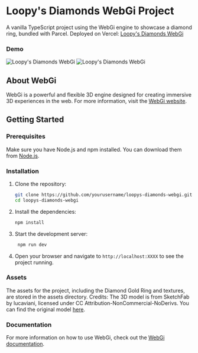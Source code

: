 # Loopy's Diamonds WebGi Project

A vanilla TypeScript project using the WebGi engine to showcase a diamond ring, bundled with Parcel.
Deployed on Vercel: [Loopy's Diamonds WebGi](https://loopys-diamonds-webgi.vercel.app/)

### Demo
![Loopy's Diamonds WebGi](https://raw.githubusercontent.com/yourusername/loopys-diamonds-webgi/main/assets/Diamond_demo_1.png)
![Loopy's Diamonds WebGi](https://raw.githubusercontent.com/yourusername/loopys-diamonds-webgi/main/assets/Diamond_demo_2.png)

## About WebGi
WebGi is a powerful and flexible 3D engine designed for creating immersive 3D experiences in the web. For more information, visit the [WebGi website](https://webgi.xyz/).

## Getting Started

### Prerequisites
Make sure you have Node.js and npm installed. You can download them from [Node.js](https://nodejs.org/).

### Installation
1. Clone the repository:
   ```bash
   git clone https://github.com/yourusername/loopys-diamonds-webgi.git
   cd loopys-diamonds-webgi
2. Install the dependencies:
   ```bash
   npm install
3. Start the development server:
   ```bash
    npm run dev
4. Open your browser and navigate to `http://localhost:XXXX` to see the project running.

### Assets
The assets for the project, including the Diamond Gold Ring and textures, are stored in the assets directory. 
Credits: The 3D model is from SketchFab by lucaviani, licensed under CC Attribution-NonCommercial-NoDerivs. 
You can find the original model [here](https://skfb.ly/6VYH7).

### Documentation
For more information on how to use WebGi, check out the [WebGi documentation](https://webgi.xyz/docs/).


